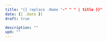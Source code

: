 ```yaml
---
title: "{{ replace .Name "-" " " | title }}"
date: {{ .Date }}
draft: true

description: ""
upd: ""
---
```



